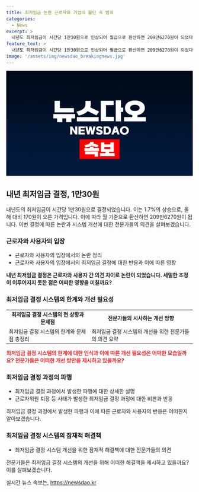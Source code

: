 ```yaml
---
title: 최저임금 논란 근로자와 기업의 불만 속 발표
categories:
  - News
excerpt: >
  내년도 최저임금이 시간당 1만30원으로 인상되어 월급으로 환산하면 209만6270원이 되었다. 최저임금위원회의 의결 과정에서 노동계와 경영계의 의견차가 좁혀지지 않았고, 이에 공익위원들이 중재안을 제안해 결정되었다. 이에 경영계는 최저임금 1만 원 시대 개막을 우려했고, 노동계는 취약계층의 목소리가 반영되지 못한 것에 불만을 토로했다. 전문가들은 이를 통해 최저임금 결정과정을 보완하고 개선할 필요가 있다고 주장했다. 최저임금 결정 시스템의 한계를 지적하며, 노사의 합의와 공정한 결정을 위한 제도개선이 필요하다고 강조했다.
feature_text: >
  내년도 최저임금이 시간당 1만30원으로 인상되어 월급으로 환산하면 209만6270원이 되었다. 최저임금위원회의 의결 과정에서 노동계와 경영계의 의견차가 좁혀지지 않았고, 이에 공익위원들이 중재안을 제안해 결정되었다. 이에 경영계는 최저임금 1만 원 시대 개막을 우려했고, 노동계는 취약계층의 목소리가 반영되지 못한 것에 불만을 토로했다. 전문가들은 이를 통해 최저임금 결정과정을 보완하고 개선할 필요가 있다고 주장했다. 최저임금 결정 시스템의 한계를 지적하며, 노사의 합의와 공정한 결정을 위한 제도개선이 필요하다고 강조했다.
image: '/assets/img/newsdao_breakingnews.jpg'
---
```


<p><img src="/assets/img/newsdao_breakingnews.jpg" alt="pcversion 속보" /></p>

<h2 data-ke-size="size26">내년 최저임금 결정, 1만30원</h2>

<p data-ke-size="size16">내년도의 최저임금이 시간당 1만30원으로 결정되었습니다. 이는 1.7%의 상승으로, 올해 대비 170원이 오른 가격입니다. 이에 따라 월 기준으로 환산하면 209만6270원이 됩니다. 이번 결정에 따른 논란과 시스템 개선에 대한 전문가들의 의견을 살펴보겠습니다.</p>

<h3 data-ke-size="size24">근로자와 사용자의 입장</h3>

<ul>
    <li>근로자와 사용자의 입장에서의 논란 정리</li>
    <li>근로자와 사용자의 입장에서의 최저임금 결정에 대한 반응과 이에 따른 영향</li>
</ul>

<p data-ke-size="size16"><b>내년 최저임금 결정은 근로자와 사용자 간 의견 차이로 논란이 되었습니다. 세밀한 조정이 이루어지지 못한 점은 어떠한 영향을 미칠까요?</b></p>

<h3 data-ke-size="size24">최저임금 결정 시스템의 한계와 개선 필요성</h3>

<table>
    <tr>
        <td style="text-align: center; height: 17px;"><b>최저임금 결정 시스템의 현 상황과 문제점</b></td>
        <td style="text-align: center; height: 17px;"><b>전문가들의 시사하는 개선 방향</b></td>
    </tr>
    <tr>
        <td>최저임금 결정 시스템의 한계와 문제점 총정리</td>
        <td>최저임금 결정 시스템의 개선을 위한 전문가들의 의견 요약</td>
    </tr>
</table>

<p data-ke-size="size16"><b><span style="color: #ee2323;">최저임금 결정 시스템의 한계에 대한 인식과 이에 따른 개선 필요성은 어떠한 모습일까요? 전문가들은 어떠한 개선 방안을 제시하고 있을까요?</span></b></p>

<h3 data-ke-size="size24">최저임금 결정 과정의 파행</h3>

<ul>
    <li>최저임금 결정 과정에서 발생한 파행에 대한 상세한 설명</li>
    <li>근로자위원 퇴장 등 사태가 발생한 최저임금 결정 과정에 대한 비판과 반응</li>
</ul>

<p data-ke-size="size16">최저임금 결정 과정에서 발생한 파행과 이에 따른 근로자와 사용자의 반응은 어떠한지 알아보겠습니다.</p>

<h3 data-ke-size="size24">최저임금 결정 시스템의 잠재적 해결책</h3>

<ul>
    <li>최저임금 결정 시스템 개선을 위한 잠재적 해결책에 대한 전문가들의 의견</li>
</ul>

<p data-ke-size="size16">전문가들은 최저임금 결정 시스템의 개선을 위해 어떠한 해결책을 제시하고 있을까요? 이를 살펴보겠습니다.</p>
실시간 뉴스 속보는, <a href="https://newsdao.kr" rel="dofollow">https://newsdao.kr</a>


